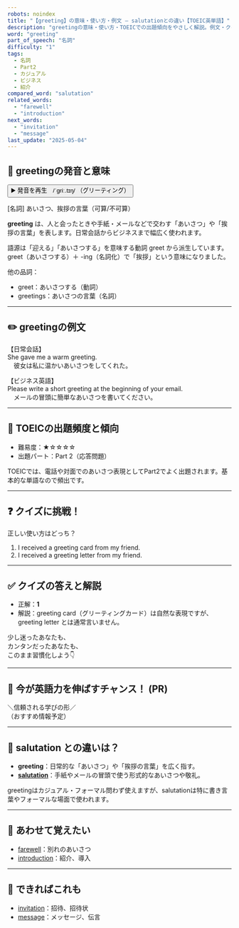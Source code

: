 ```yaml
---
robots: noindex
title: "【greeting】の意味・使い方・例文 ― salutationとの違い【TOEIC英単語】"
description: "greetingの意味・使い方・TOEICでの出題傾向をやさしく解説。例文・クイズ付きでsalutationとの違いもわかりやすく学べます。"
word: "greeting"
part_of_speech: "名詞"
difficulty: "1"
tags:
  - 名詞
  - Part2
  - カジュアル
  - ビジネス
  - 紹介
compared_word: "salutation"
related_words:
  - "farewell"
  - "introduction"
next_words:
  - "invitation"
  - "message"
last_update: "2025-05-04"
---
```


## 🔰 greetingの発音と意味

<button class="play-audio" onclick="playTTS('greeting')">
  <span class="play-audio-main">
    ▶️ 発音を再生　/ˈɡriː.tɪŋ/
  </span>
  <span class="play-audio-sub">
    （グリーティング）
  </span>
</button>

[名詞] あいさつ、挨拶の言葉（可算/不可算）

**greeting** は、人と会ったときや手紙・メールなどで交わす「あいさつ」や「挨拶の言葉」を表します。日常会話からビジネスまで幅広く使われます。

語源は「迎える」「あいさつする」を意味する動詞 greet から派生しています。greet（あいさつする）＋ -ing（名詞化）で「挨拶」という意味になりました。

他の品詞：  
- greet：あいさつする（動詞）
- greetings：あいさつの言葉（名詞）

---

## ✏️ greetingの例文

【日常会話】  
She gave me a warm greeting.  
　彼女は私に温かいあいさつをしてくれた。

【ビジネス英語】  
Please write a short greeting at the beginning of your email.  
　メールの冒頭に簡単なあいさつを書いてください。

---

## 🎯 TOEICの出題頻度と傾向

- 難易度：★☆☆☆☆
- 出題パート：Part 2（応答問題）

TOEICでは、電話や対面でのあいさつ表現としてPart2でよく出題されます。基本的な単語なので頻出です。

---

## ❓ クイズに挑戦！

正しい使い方はどっち？

1. I received a greeting card from my friend.  
2. I received a greeting letter from my friend.

---

## ✅ クイズの答えと解説

- 正解：**1**
- 解説：greeting card（グリーティングカード）は自然な表現ですが、greeting letter とは通常言いません。

少し迷ったあなたも、  
カンタンだったあなたも、  
このまま習慣化しよう👇️

---

## 🚀 今が英語力を伸ばすチャンス！ (PR)

<div class="info-center">
＼信頼される学びの形／<br>  
（おすすめ情報予定）
</div>

---

## 🤔  salutation との違いは？

- **greeting**：日常的な「あいさつ」や「挨拶の言葉」を広く指す。
- **[salutation](/word/salutation)**：手紙やメールの冒頭で使う形式的なあいさつや敬礼。

greetingはカジュアル・フォーマル問わず使えますが、salutationは特に書き言葉やフォーマルな場面で使われます。

---

## 🧩 あわせて覚えたい

- [farewell](/word/farewell)：別れのあいさつ
- [introduction](/word/introduction)：紹介、導入

---

## 📖 できればこれも

- [invitation](/word/invitation)：招待、招待状
- [message](/word/message)：メッセージ、伝言

<!-- cvid: aid29_bid44 -->
